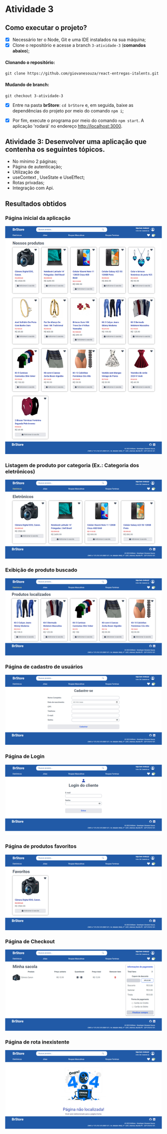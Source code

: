 # Atividade 3

## Como executar o projeto?

- [x] Necessário ter o Node, Git e uma IDE instalados na sua máquina;
- [x] Clone o repositório e acesse a branch `3-atividade-3` (**comandos abaixo**);

#### Clonando o repositório:
```shell
git clone https://github.com/giovanesouza/react-entregas-italents.git
```
#### Mudando de branch:
```shell
git checkout 3-atividade-3
```


- [x] Entre na pasta **brStore**: `cd brStore` e, em seguida, baixe as dependências do projeto por meio do comando `npm i`;
- [x] Por fim, execute o programa por meio do comando `npm start`. 
A aplicação 'rodará' no endereço [http://localhost:3000](http://localhost:3000).


## Atividade 3: Desenvolver uma aplicação que contenha os seguintes tópicos.

- No mínimo 2 páginas;
- Página de autenticação;
- Utilização de
- useContext , UseState e UseEffect;
- Rotas privadas;
- Integração com Api.


## Resultados obtidos

### Página inicial da aplicação
![Página inicial](screenshots/index.jpg "Página inicial")

### Listagem de produto por categoria (Ex.: Categoria dos eletrônicos)
![Categoria de produtos eletrônicos](screenshots/categoria-eletronicos.jpg "Categoria: Eletrônicos")

### Exibição de produto buscado
![Exibição de produto buscado](screenshots/busca-personalizada.jpg "Exibição de produto buscado")

### Página de cadastro de usuários
![Tela de cadastro](screenshots/cadastro.jpg "Tela de cadastro")

### Página de Login
![Tela de login](screenshots/login.jpg "Tela de login")

### Página de produtos favoritos
![Tela de produtos favoritos](screenshots/produtos-favoritos.jpg "Tela de produtos favoritos")

### Página de Checkout
![Checkout](screenshots/checkout.jpg "Checkout")

### Página de rota inexistente
![Tela notfound](screenshots/notfound.jpg "Rota inexistente")

